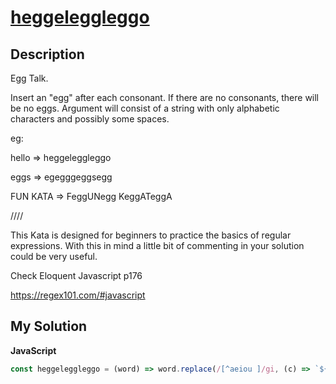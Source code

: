 # [heggeleggleggo](https://www.codewars.com/kata/55ea5304685da2fb40000018)

## Description

Egg Talk.

Insert an "egg" after each consonant. If there are no consonants, there will be no eggs. Argument will consist of a string with only alphabetic characters and possibly some spaces.

eg:

hello => heggeleggleggo

eggs => egegggeggsegg

FUN KATA => FeggUNegg KeggATeggA

////

This Kata is designed for beginners to practice the basics of regular expressions. With this in mind a little bit of commenting in your solution could be very useful.

Check Eloquent Javascript p176

https://regex101.com/#javascript

## My Solution

**JavaScript**

```js
const heggeleggleggo = (word) => word.replace(/[^aeiou ]/gi, (c) => `${c}egg`);
```
